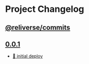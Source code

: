 # Project Changelog

## [@reliverse/commits](https://github.com/blefnk/reliverse/commits/main)

## [0.0.1](https://github.com/blefnk/reliverse/releases/tag/0.0.1)

- [🌱 initial deploy](https://github.com/blefnk/reliverse)
